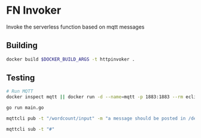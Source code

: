 # FN Invoker

Invoke the serverless function based on mqtt messages

## Building

```sh
docker build $DOCKER_BUILD_ARGS -t httpinvoker .
```

## Testing

```sh
# Run MQTT
docker inspect mqtt || docker run -d --name=mqtt -p 1883:1883 --rm eclipse-mosquitto

go run main.go

mqttcli pub -t "/wordcount/input" -m "a message should be posted in /dev/null"

mqttcli sub -t "#"
```
